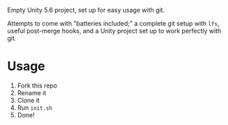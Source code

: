 Empty Unity 5.6 project, set up for easy usage with git.

Attempts to come with "batteries included;" a complete git setup with `lfs`, useful post-merge hooks, and a Unity project set up to work perfectly with git.

# Usage

1. Fork this repo
2. Rename it
3. Clone it
4. Run `init.sh`
5. Done!